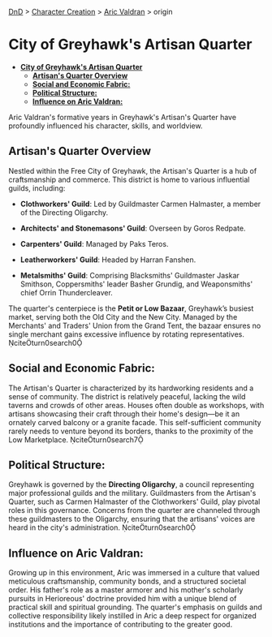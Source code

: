 [DnD](../../readme.md) > [Character Creation](../../character-creation.md) > [Aric Valdran](./DnD_2024_PC_Cleric_Male.md) > origin

# **City of Greyhawk's Artisan Quarter**

- [**City of Greyhawk's Artisan Quarter**](#city-of-greyhawks-artisan-quarter)
  - [**Artisan's Quarter Overview**](#artisans-quarter-overview)
  - [**Social and Economic Fabric:**](#social-and-economic-fabric)
  - [**Political Structure:**](#political-structure)
  - [**Influence on Aric Valdran:**](#influence-on-aric-valdran)

Aric Valdran's formative years in Greyhawk's Artisan's Quarter have profoundly influenced his character, skills, and worldview.

## **Artisan's Quarter Overview**

Nestled within the Free City of Greyhawk, the Artisan's Quarter is a hub of craftsmanship and commerce. This district is home to various influential guilds, including:

- **Clothworkers' Guild**: Led by Guildmaster Carmen Halmaster, a member of the Directing Oligarchy.

- **Architects' and Stonemasons' Guild**: Overseen by Goros Redpate.

- **Carpenters' Guild**: Managed by Paks Teros.

- **Leatherworkers' Guild**: Headed by Harran Fanshen.

- **Metalsmiths' Guild**: Comprising Blacksmiths' Guildmaster Jaskar Smithson, Coppersmiths' leader Basher Grundig, and Weaponsmiths' chief Orrin Thundercleaver.

The quarter's centerpiece is the **Petit or Low Bazaar**, Greyhawk’s busiest market, serving both the Old City and the New City. Managed by the Merchants' and Traders' Union from the Grand Tent, the bazaar ensures no single merchant gains excessive influence by rotating representatives. citeturn0search0

## **Social and Economic Fabric:**

The Artisan's Quarter is characterized by its hardworking residents and a sense of community. The district is relatively peaceful, lacking the wild taverns and crowds of other areas. Houses often double as workshops, with artisans showcasing their craft through their home's design—be it an ornately carved balcony or a granite facade. This self-sufficient community rarely needs to venture beyond its borders, thanks to the proximity of the Low Marketplace. citeturn0search7

## **Political Structure:**

Greyhawk is governed by the **Directing Oligarchy**, a council representing major professional guilds and the military. Guildmasters from the Artisan's Quarter, such as Carmen Halmaster of the Clothworkers' Guild, play pivotal roles in this governance. Concerns from the quarter are channeled through these guildmasters to the Oligarchy, ensuring that the artisans' voices are heard in the city's administration. citeturn0search0

## **Influence on Aric Valdran:**

Growing up in this environment, Aric was immersed in a culture that valued meticulous craftsmanship, community bonds, and a structured societal order. His father's role as a master armorer and his mother's scholarly pursuits in Herioreous' doctrine provided him with a unique blend of practical skill and spiritual grounding. The quarter's emphasis on guilds and collective responsibility likely instilled in Aric a deep respect for organized institutions and the importance of contributing to the greater good.
